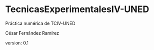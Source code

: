 # TecnicasExperimentalesIV-UNED
 Práctica numérica de TCIV-UNED

César Fernández Ramírez

version: 0.1
